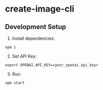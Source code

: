 # create-image-cli

## Development Setup

1. Install dependencies:

```
npm i
```

2. Set API Key:

```
export OPENAI_API_KEY=<your_openai_api_key>
```

3. Run:

```
npm start
```
